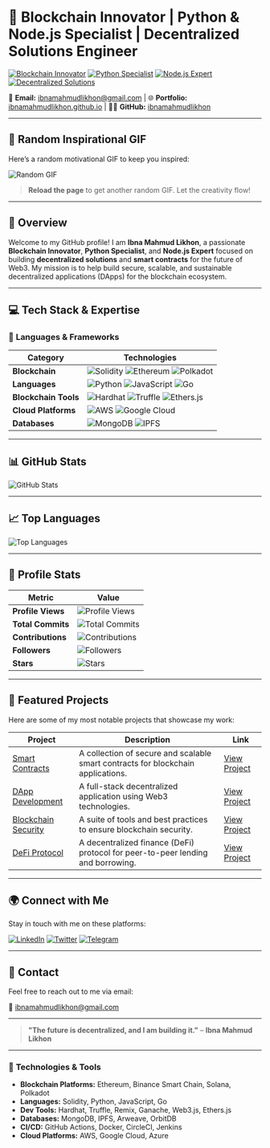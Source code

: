 # 🚀 **Blockchain Innovator | Python & Node.js Specialist | Decentralized Solutions Engineer**

[![Blockchain Innovator](https://img.shields.io/badge/Blockchain%20Innovator-3B82F6?style=flat-square&logo=ethereum&logoColor=white)](https://github.com/ibnamahmudlikhon) 
[![Python Specialist](https://img.shields.io/badge/Python%20Specialist-306998?style=flat-square&logo=python&logoColor=white)](https://github.com/ibnamahmudlikhon)
[![Node.js Expert](https://img.shields.io/badge/Node.js%20Expert-3B82F6?style=flat-square&logo=node.js&logoColor=white)](https://github.com/ibnamahmudlikhon)
[![Decentralized Solutions](https://img.shields.io/badge/Decentralized%20Solutions-FFD700?style=flat-square&logo=ethereum&logoColor=black)](https://github.com/ibnamahmudlikhon)

📧 **Email:** [ibnamahmudlikhon@gmail.com](mailto:ibnamahmudlikhon@gmail.com) | 🌐 **Portfolio:** [ibnamahmudlikhon.github.io](https://ibnamahmudlikhon.github.io) | 🧑‍💻 **GitHub:** [ibnamahmudlikhon](https://github.com/ibnamahmudlikhon)

---

## 🎨 **Random Inspirational GIF**

Here’s a random motivational GIF to keep you inspired:

![Random GIF](https://api.giphy.com/v1/gifs/random?tag=motivational&rating=g&limit=1&api_key=dc6zaTOxFJmzC)

> **Reload the page** to get another random GIF. Let the creativity flow!

---

## 🚀 **Overview**

Welcome to my GitHub profile! I am **Ibna Mahmud Likhon**, a passionate **Blockchain Innovator**, **Python Specialist**, and **Node.js Expert** focused on building **decentralized solutions** and **smart contracts** for the future of Web3. My mission is to help build secure, scalable, and sustainable decentralized applications (DApps) for the blockchain ecosystem.

---

## 💻 **Tech Stack & Expertise**

### 🔧 **Languages & Frameworks**
| **Category**        | **Technologies** |
|---------------------|------------------|
| **Blockchain**      | ![Solidity](https://img.shields.io/badge/-Solidity-3B82F6?style=flat-square&logo=solidity&logoColor=white) ![Ethereum](https://img.shields.io/badge/-Ethereum-3B82F6?style=flat-square&logo=ethereum&logoColor=white) ![Polkadot](https://img.shields.io/badge/-Polkadot-fff?style=flat-square&logo=polkadot&logoColor=black) |
| **Languages**       | ![Python](https://img.shields.io/badge/-Python-306998?style=flat-square&logo=python&logoColor=white) ![JavaScript](https://img.shields.io/badge/-JavaScript-3B82F6?style=flat-square&logo=javascript&logoColor=white) ![Go](https://img.shields.io/badge/-Go-00ADD8?style=flat-square&logo=go&logoColor=white) |
| **Blockchain Tools**| ![Hardhat](https://img.shields.io/badge/-Hardhat-3B82F6?style=flat-square&logo=hardhat&logoColor=white) ![Truffle](https://img.shields.io/badge/-Truffle-3B82F6?style=flat-square&logo=truffle&logoColor=white) ![Ethers.js](https://img.shields.io/badge/-Ethers.js-3B82F6?style=flat-square&logo=ethers&logoColor=white) |
| **Cloud Platforms** | ![AWS](https://img.shields.io/badge/-AWS-232F3E?style=flat-square&logo=amazon-aws&logoColor=white) ![Google Cloud](https://img.shields.io/badge/-Google%20Cloud-4285F4?style=flat-square&logo=googlecloud&logoColor=white) |
| **Databases**       | ![MongoDB](https://img.shields.io/badge/-MongoDB-3F7030?style=flat-square&logo=mongodb&logoColor=white) ![IPFS](https://img.shields.io/badge/-IPFS-3B82F6?style=flat-square&logo=ipfs&logoColor=white) |

---

## 📊 **GitHub Stats**

![GitHub Stats](https://github-readme-stats.vercel.app/api?username=ibnamahmudlikhon&theme=radical&show_icons=true&hide_title=true&count_private=true)

---

## 📈 **Top Languages**

![Top Languages](https://github-readme-stats.vercel.app/api/top-langs/?username=ibnamahmudlikhon&layout=compact&theme=radical&hide=html)

---

## 🔧 **Profile Stats**

| **Metric**         | **Value** |
|--------------------|-----------|
| **Profile Views**  | ![Profile Views](https://komarev.com/ghpvc/?username=ibnamahmudlikhon) |
| **Total Commits**  | ![Total Commits](https://img.shields.io/github/commit-activity/y/ibnamahmudlikhon) |
| **Contributions**  | ![Contributions](https://img.shields.io/github/commit-activity/m/ibnamahmudlikhon) |
| **Followers**      | ![Followers](https://img.shields.io/github/followers/ibnamahmudlikhon?label=Followers&style=social) |
| **Stars**          | ![Stars](https://img.shields.io/github/stars/ibnamahmudlikhon?label=Stars&style=social) |

---

## 🧰 **Featured Projects**

Here are some of my most notable projects that showcase my work:

| **Project**        | **Description** | **Link** |
|--------------------|-----------------|---------|
| [Smart Contracts](https://github.com/ibnamahmudlikhon/smart-contracts) | A collection of secure and scalable smart contracts for blockchain applications. | [View Project](https://github.com/ibnamahmudlikhon/smart-contracts) |
| [DApp Development](https://github.com/ibnamahmudlikhon/dapp-development) | A full-stack decentralized application using Web3 technologies. | [View Project](https://github.com/ibnamahmudlikhon/dapp-development) |
| [Blockchain Security](https://github.com/ibnamahmudlikhon/blockchain-security) | A suite of tools and best practices to ensure blockchain security. | [View Project](https://github.com/ibnamahmudlikhon/blockchain-security) |
| [DeFi Protocol](https://github.com/ibnamahmudlikhon/defi-protocol) | A decentralized finance (DeFi) protocol for peer-to-peer lending and borrowing. | [View Project](https://github.com/ibnamahmudlikhon/defi-protocol) |

---

## 🌍 **Connect with Me**

Stay in touch with me on these platforms:

[![LinkedIn](https://img.shields.io/badge/LinkedIn-0A66C2?style=flat-square&logo=linkedin&logoColor=white)](https://www.linkedin.com/in/ibnamahmud)
[![Twitter](https://img.shields.io/badge/Twitter-1DA1F2?style=flat-square&logo=twitter&logoColor=white)](https://twitter.com/ibnamahmudlikhon)
[![Telegram](https://img.shields.io/badge/Telegram-0088CC?style=flat-square&logo=telegram&logoColor=white)](https://t.me/ibnamahmudlikhon)

---

## 🔗 **Contact**

Feel free to reach out to me via email:

📧 [ibnamahmudlikhon@gmail.com](mailto:ibnamahmudlikhon@gmail.com)

---

> **"The future is decentralized, and I am building it."** – **Ibna Mahmud Likhon**

---

### 🔧 **Technologies & Tools**

- **Blockchain Platforms:** Ethereum, Binance Smart Chain, Solana, Polkadot
- **Languages:** Solidity, Python, JavaScript, Go
- **Dev Tools:** Hardhat, Truffle, Remix, Ganache, Web3.js, Ethers.js
- **Databases:** MongoDB, IPFS, Arweave, OrbitDB
- **CI/CD:** GitHub Actions, Docker, CircleCI, Jenkins
- **Cloud Platforms:** AWS, Google Cloud, Azure
